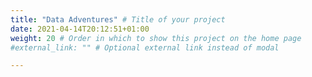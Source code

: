 ```yaml
---
title: "Data Adventures" # Title of your project
date: 2021-04-14T20:12:51+01:00
weight: 20 # Order in which to show this project on the home page
#external_link: "" # Optional external link instead of modal

---
```


